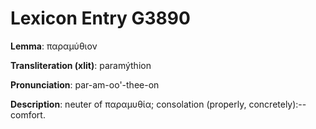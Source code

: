 # Lexicon Entry G3890

**Lemma**: παραμύθιον

**Transliteration (xlit)**: paramýthion

**Pronunciation**: par-am-oo'-thee-on

**Description**:
neuter of παραμυθία; consolation (properly, concretely):--comfort.
